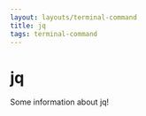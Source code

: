 ```yaml
---
layout: layouts/terminal-command
title: jq
tags: terminal-command
---
```


# jq

Some information about jq!